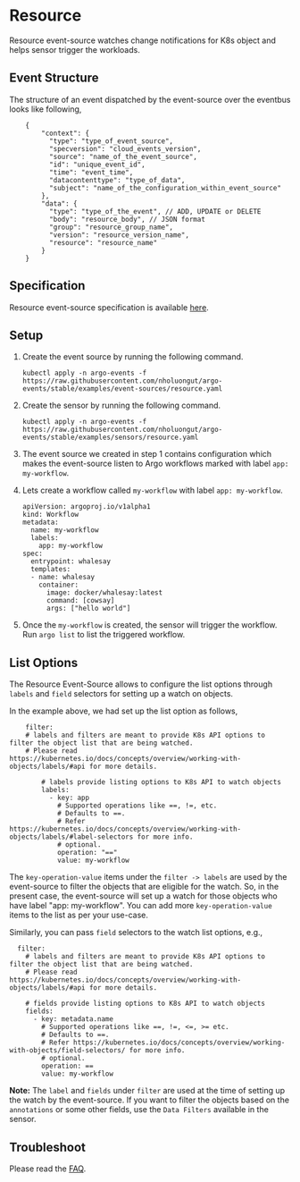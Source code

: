 # Resource

Resource event-source watches change notifications for K8s object and helps sensor trigger the workloads.

## Event Structure

The structure of an event dispatched by the event-source over the eventbus looks like following,

        {
            "context": {
              "type": "type_of_event_source",
              "specversion": "cloud_events_version",
              "source": "name_of_the_event_source",
              "id": "unique_event_id",
              "time": "event_time",
              "datacontenttype": "type_of_data",
              "subject": "name_of_the_configuration_within_event_source"
            },
            "data": {
              "type": "type_of_the_event", // ADD, UPDATE or DELETE
              "body": "resource_body", // JSON format
              "group": "resource_group_name",
              "version": "resource_version_name",
              "resource": "resource_name"
            }
        }

## Specification

Resource event-source specification is available [here](../../APIs.md#argoproj.io/v1alpha1.ResourceEventSource).

## Setup

1.  Create the event source by running the following command.

        kubectl apply -n argo-events -f https://raw.githubusercontent.com/nholuongut/argo-events/stable/examples/event-sources/resource.yaml

1.  Create the sensor by running the following command.

        kubectl apply -n argo-events -f https://raw.githubusercontent.com/nholuongut/argo-events/stable/examples/sensors/resource.yaml

1.  The event source we created in step 1 contains configuration which makes the event-source listen to Argo workflows marked with label `app: my-workflow`.

1.  Lets create a workflow called `my-workflow` with label `app: my-workflow`.

        apiVersion: argoproj.io/v1alpha1
        kind: Workflow
        metadata:
          name: my-workflow
          labels:
            app: my-workflow
        spec:
          entrypoint: whalesay
          templates:
          - name: whalesay
            container:
              image: docker/whalesay:latest
              command: [cowsay]
              args: ["hello world"]

1.  Once the `my-workflow` is created, the sensor will trigger the workflow. Run `argo list` to list the triggered workflow.

## List Options

The Resource Event-Source allows to configure the list options through `labels` and `field` selectors for setting up a watch on objects.

In the example above, we had set up the list option as follows,

        filter:
        # labels and filters are meant to provide K8s API options to filter the object list that are being watched.
        # Please read https://kubernetes.io/docs/concepts/overview/working-with-objects/labels/#api for more details.

            # labels provide listing options to K8s API to watch objects
            labels:
              - key: app
                # Supported operations like ==, !=, etc.
                # Defaults to ==.
                # Refer https://kubernetes.io/docs/concepts/overview/working-with-objects/labels/#label-selectors for more info.
                # optional.
                operation: "=="
                value: my-workflow

The `key-operation-value` items under the `filter -> labels` are used by the event-source to filter the objects
that are eligible for the watch. So, in the present case, the event-source will set up a watch for those
objects who have label "app: my-workflow". You can add more `key-operation-value` items to the list as per your use-case.

Similarly, you can pass `field` selectors to the watch list options, e.g.,

      filter:
        # labels and filters are meant to provide K8s API options to filter the object list that are being watched.
        # Please read https://kubernetes.io/docs/concepts/overview/working-with-objects/labels/#api for more details.

        # fields provide listing options to K8s API to watch objects
        fields:
          - key: metadata.name
            # Supported operations like ==, !=, <=, >= etc.
            # Defaults to ==.
            # Refer https://kubernetes.io/docs/concepts/overview/working-with-objects/field-selectors/ for more info.
            # optional.
            operation: ==
            value: my-workflow

**Note:** The `label` and `fields` under `filter` are used at the time of setting up the watch by the event-source. If you want to filter the objects
based on the `annotations` or some other fields, use the `Data Filters` available in the sensor.

## Troubleshoot

Please read the [FAQ](https://github.com/nholuongut/argo-events/FAQ/).
